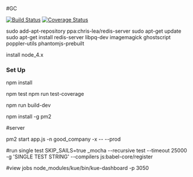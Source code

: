 #GC


[![Build Status](https://travis-ci.org/joshgagnon/good-company.svg)](https://travis-ci.org/joshgagnon/good-company)
[![Coverage Status](https://coveralls.io/repos/github/joshgagnon/good-company/badge.svg?branch=master)](https://coveralls.io/github/joshgagnon/good-company?branch=master)


sudo add-apt-repository ppa:chris-lea/redis-server
sudo apt-get update
sudo apt-get install redis-server libpq-dev imagemagick ghostscript poppler-utils phantomjs-prebuilt


install node_4.x


### Set Up
npm install

npm test
npm run test-coverage

npm run build-dev


npm install -g pm2


#server

pm2 start app.js -n good_company -x -- --prod


#run single test
SKIP_SAILS=true _mocha --recursive test  --timeout 25000 -g 'SINGLE TEST STRING' --compilers js:babel-core/register

#view jobs
node_modules/kue/bin/kue-dashboard -p 3050


